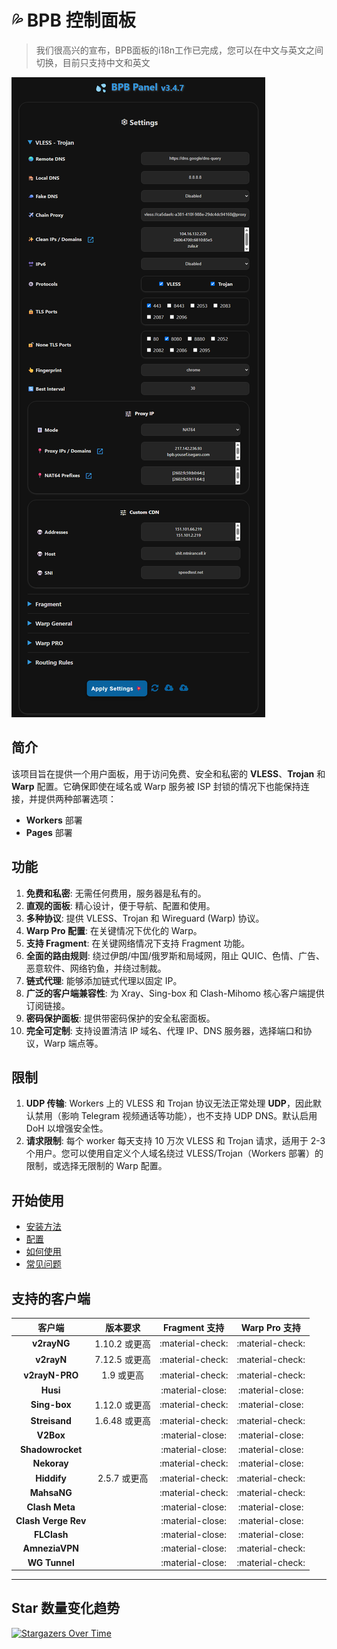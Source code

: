 # 💦 BPB 控制面板

> 我们很高兴的宣布，BPB面板的i18n工作已完成，您可以在中文与英文之间切换，目前只支持中文和英文

![Pages Application](images/panel-overview.jpg)

## 简介

该项目旨在提供一个用户面板，用于访问免费、安全和私密的 **VLESS**、**Trojan** 和 **Warp** 配置。它确保即使在域名或 Warp 服务被 ISP 封锁的情况下也能保持连接，并提供两种部署选项：

- **Workers** 部署
- **Pages** 部署


## 功能

1. **免费和私密**: 无需任何费用，服务器是私有的。
2. **直观的面板**: 精心设计，便于导航、配置和使用。
3. **多种协议**: 提供 VLESS、Trojan 和 Wireguard (Warp) 协议。
4. **Warp Pro 配置**: 在关键情况下优化的 Warp。
5. **支持 Fragment**: 在关键网络情况下支持 Fragment 功能。
6. **全面的路由规则**: 绕过伊朗/中国/俄罗斯和局域网，阻止 QUIC、色情、广告、恶意软件、网络钓鱼，并绕过制裁。
7. **链式代理**: 能够添加链式代理以固定 IP。
8. **广泛的客户端兼容性**: 为 Xray、Sing-box 和 Clash-Mihomo 核心客户端提供订阅链接。
9. **密码保护面板**: 提供带密码保护的安全私密面板。
10. **完全可定制**: 支持设置清洁 IP 域名、代理 IP、DNS 服务器，选择端口和协议，Warp 端点等。

## 限制

1. **UDP 传输**: Workers 上的 VLESS 和 Trojan 协议无法正常处理 **UDP**，因此默认禁用（影响 Telegram 视频通话等功能），也不支持 UDP DNS。默认启用 DoH 以增强安全性。
2. **请求限制**: 每个 worker 每天支持 10 万次 VLESS 和 Trojan 请求，适用于 2-3 个用户。您可以使用自定义个人域名绕过 VLESS/Trojan（Workers 部署）的限制，或选择无限制的 Warp 配置。

## 开始使用

- [安装方法](installation/wizard.md)
- [配置](configuration/index.md)
- [如何使用](usage/index.md)
- [常见问题](faq.md)

## 支持的客户端

| 客户端 | 版本要求 | Fragment 支持 | Warp Pro 支持 |
| :---: | :---: | :---: | :---: |
| **v2rayNG** | 1.10.2 或更高 | :material-check: | :material-check: |
| **v2rayN** | 7.12.5 或更高 | :material-check: | :material-check: |
| **v2rayN-PRO** | 1.9 或更高 | :material-check: | :material-check: |
| **Husi** | | :material-close: | :material-close: |
| **Sing-box** | 1.12.0 或更高 | :material-check: | :material-close: |
| **Streisand** | 1.6.48 或更高 | :material-check: | :material-check: |
| **V2Box** | | :material-close: | :material-close: |
| **Shadowrocket** | | :material-close: | :material-close: |
| **Nekoray** | | :material-check: | :material-close: |
| **Hiddify** | 2.5.7 或更高 | :material-check: | :material-check: |
| **MahsaNG** | | :material-check: | :material-check: |
| **Clash Meta** | | :material-close: | :material-close: |
| **Clash Verge Rev**| | :material-close: | :material-close: |
| **FLClash** | | :material-close: | :material-close: |
| **AmneziaVPN** | | :material-close: | :material-check: |
| **WG Tunnel** | | :material-close: | :material-check: |

---

## Star 数量变化趋势

[![Stargazers Over Time](https://starchart.cc/bia-pain-bache/BPB-Worker-Panel.svg?variant=adaptive)](https://starchart.cc/bia-pain-bache/BPB-Worker-Panel)